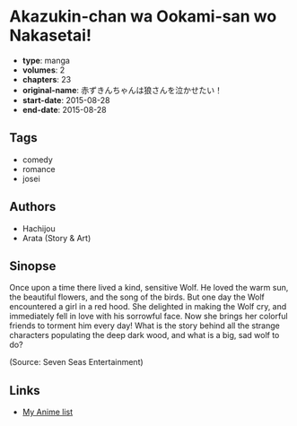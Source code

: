 # Akazukin-chan wa Ookami-san wo Nakasetai!

-   **type**: manga
-   **volumes**: 2
-   **chapters**: 23
-   **original-name**: 赤ずきんちゃんは狼さんを泣かせたい！
-   **start-date**: 2015-08-28
-   **end-date**: 2015-08-28

## Tags

-   comedy
-   romance
-   josei

## Authors

-   Hachijou
-   Arata (Story & Art)

## Sinopse

Once upon a time there lived a kind, sensitive Wolf. He loved the warm sun, the beautiful flowers, and the song of the birds. But one day the Wolf encountered a girl in a red hood. She delighted in making the Wolf cry, and immediately fell in love with his sorrowful face. Now she brings her colorful friends to torment him every day! What is the story behind all the strange characters populating the deep dark wood, and what is a big, sad wolf to do?

(Source: Seven Seas Entertainment)

## Links

-   [My Anime list](https://myanimelist.net/manga/102245/Akazukin-chan_wa_Ookami-san_wo_Nakasetai)
